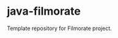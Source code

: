 # java-filmorate
Template repository for Filmorate project.

<kbd>
  <img https://github.com/V-Levchenkov/java-filmorate-main/blob/master/src/main/resources/QuickDBD-export.png) />
</kbd>
